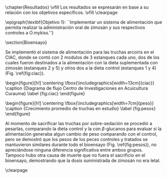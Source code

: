 \chapter{Resultados}
\vfill
Los resultados se expresarán en base a su relación con los objetivos específicos.
\vfill
\clearpage

\epigraph{\textbf{Objetivo 1}: ``Implementar un sistema de alimentación que permita realizar la administración oral de zimosán y sus respectivos controles a O.mykiss.''}

\section{Bioensayo}

Se implementó el sistema de alimentación para las truchas arcoiris en el CIAC, donde se contó con 2 modulos de 3 estanques cada uno, dos de los cuales fueron destinados a la alimentación con la dieta suplementada con zimosán (estanques 2 y 5) y otros dos a la dieta control (estanques 1 y 4) (Fig. \ref{fig:ciac}).

\begin{figure}[h!]
	\centering
	\fbox{\includegraphics[width=13cm]{ciac}}
	\caption {Diagrama de flujo Centro de Investigaciones en Acuicultura Curauma}
	\label {fig:ciac}
\end{figure}

\begin{figure}[h!]
	\centering
	\fbox{\includegraphics[width=7cm]{peso}}
	\caption {Crecimiento promedio de truchas en estudio}
	\label {fig:pesos}
\end{figure}

Al momento de sacrificar las truchas por sobre-sedación se procedió a pesarlas, comparando la dieta control y la con $\beta$-glucanos para evaluar si la alimentación generaba algun cambio de peso comparando con el control, pero se demostró que los pesos de los peces controles y tratados se mantuvieron similares durante todo el bioensayo (Fig. \ref{fig:pesos}), no apreciándose ninguna diferencia significativa entre ambos grupos. Tampoco hubo otra causa de muerte que no fuera el sacrificio en el bioensayo, demostrando que la dosis suministrada de zimosán no era letal.

\clearpage
